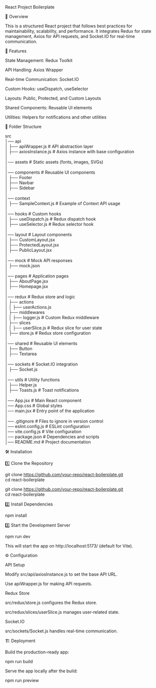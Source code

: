React Project Boilerplate

📌 Overview

This is a structured React project that follows best practices for maintainability, scalability, and performance. It integrates Redux for state management, Axios for API requests, and Socket.IO for real-time communication.

🚀 Features

State Management: Redux Toolkit

API Handling: Axios Wrapper

Real-time Communication: Socket.IO

Custom Hooks: useDispatch, useSelector

Layouts: Public, Protected, and Custom Layouts

Shared Components: Reusable UI elements

Utilities: Helpers for notifications and other utilities

💁 Folder Structure

src  
│── api  
│   ├── apiWrapper.js        # API abstraction layer  
│   ├── axiosInstance.js     # Axios instance with base configuration  
│  
│── assets                   # Static assets (fonts, images, SVGs)  
│  
│── components               # Reusable UI components  
│   ├── Footer  
│   ├── Navbar  
│   ├── Sidebar  
│  
│── context  
│   ├── SampleContext.js     # Example of Context API usage  
│  
│── hooks                    # Custom hooks  
│   ├── useDispatch.js       # Redux dispatch hook  
│   ├── useSelector.js       # Redux selector hook  
│  
│── layout                   # Layout components  
│   ├── CustomLayout.jsx  
│   ├── ProtectedLayout.jsx  
│   ├── PublicLayout.jsx  
│  
│── mock                     # Mock API responses  
│   ├── mock.json  
│  
│── pages                    # Application pages  
│   ├── AboutPage.jsx  
│   ├── Homepage.jsx  
│  
│── redux                    # Redux store and logic  
│   ├── actions  
│   │   ├── userActions.js  
│   ├── middlewares  
│   │   ├── logger.js        # Custom Redux middleware  
│   ├── slices  
│   │   ├── userSlice.js     # Redux slice for user state  
│   ├── store.js             # Redux store configuration  
│  
│── shared                   # Reusable UI elements  
│   ├── Button  
│   ├── Textarea  
│  
│── sockets                  # Socket.IO integration  
│   ├── Socket.js  
│  
│── utils                    # Utility functions  
│   ├── Helper.js  
│   ├── Toasts.js            # Toast notifications  
│  
│── App.jsx                  # Main React component  
│── App.css                  # Global styles  
│── main.jsx                 # Entry point of the application  
│  
│── .gitignore               # Files to ignore in version control  
│── eslint.config.js         # ESLint configuration  
│── vite.config.js           # Vite configuration  
│── package.json             # Dependencies and scripts  
│── README.md                # Project documentation  


🛠 Installation

1️⃣ Clone the Repository

git clone https://github.com/your-repo/react-boilerplate.git  
cd react-boilerplate  


git clone https://github.com/your-repo/react-boilerplate.git  
cd react-boilerplate  


2️⃣ Install Dependencies

npm install  

3️⃣ Start the Development Server

npm run dev  

This will start the app on http://localhost:5173/ (default for Vite).


⚙️ Configuration

API Setup

Modify src/api/axiosInstance.js to set the base API URL.

Use apiWrapper.js for making API requests.

Redux Store

src/redux/store.js configures the Redux store.

src/redux/slices/userSlice.js manages user-related state.

Socket.IO

src/sockets/Socket.js handles real-time communication.


🏗 Deployment

Build the production-ready app:

npm run build  

Serve the app locally after the build:

npm run preview  


